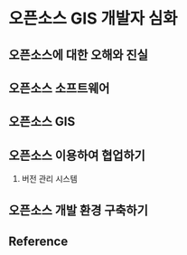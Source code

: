 # 오픈소스 GIS 개발자 심화

## 오픈소스에 대한 오해와 진실

## 오픈소스 소프트웨어

## 오픈소스 GIS

## 오픈소스 이용하여 협업하기
1. 버전 관리 시스템


## 오픈소스 개발 환경 구축하기

## Reference
